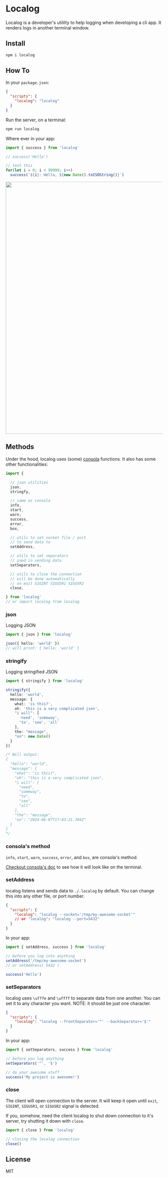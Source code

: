 # Localog

Localog is a developer's utililty to help logging when developing a cli app.
It renders logs in another terminal window.

## Install

```bash
npm i localog
```

## How To

In your `package.json`:

```json
{
  "scripts": {
    "localog": "localog"
  }
}
```

Run the server, on a terminal:

```bash
npm run localog
```

Where ever in your app:

```ts
import { success } from 'localog'

// success('Hello')

// test this
for(let i = 0; i < 99999; i++)
  success(`${i}: Hello, ${new Date().toISOString()}`)
```
<p align="center"><image 
src="https://media.githubusercontent.com/media/juji/localog/main/blob/localog.gif" width="808px" height="auto" style="max-width:100%" /></p>

## Methods

Under the hood, localog uses (some) [consola](https://www.npmjs.com/package/consola) functions. It also has some other functionalities:

```ts
import {

  // json utilities
  json,
  stringfy,

  // same as consola
  info,
  start,
  warn,
  success,
  error,
  box,

  // utils to set socket file / port
  // to send data to
  setAddress,

  // utils to set separators
  // used in sending data
  setSeparators,

  // utils to close the connection
  // will be done automatically 
  // on exit SIGINT SIGUSR1 SIGUSR2
  close,

} from 'localog'
// or import localog from localog
```

### json

Logging JSON

```ts
import { json } from 'localog'

json({ hello: 'world' })
// will print: { hello: 'world' }
```

### stringify

Logging stringified JSON

```ts
import { stringify } from 'localog'

stringify({ 
  hello: 'world', 
  message: {
    what: 'is this?',
    oh: 'this is a very complicated json',
    "i will": [
      'need', 'someway',
      'to', 'see', 'all'
    ],
    the: "message",
    "on": new Date()
  } 
})

/* Will output:
{
  "hello": "world",
  "message": {
    "what": "is this?",
    "oh": "this is a very complicated json",
    "i will": [
      "need",
      "someway",
      "to",
      "see",
      "all"
    ],
    "the": "message",
    "on": "2024-06-07T17:03:21.784Z"
  }
}
*/
```

### consola's method

`info`, `start`, `warn`, `success`, `error`, and `box`, are consola's method.

[Checkout consola's doc](https://www.npmjs.com/package/consola#getting-started) to see how it will look like on the terminal.


### setAddress

localog listens and sends data to `./.localog` by default. 
You can change this into any other file, or port number.

```json
{
  "scripts": {
    "localog": "localog --socket='/tmp/my-awesome-socket'"
    // or "localog": "localog --port=5432"
  }
}
```

In your app:
```ts
import { setAddress, success } from 'localog'

// before you log into anything
setAddress('/tmp/my-awesome-socket')
// or setAddress( 5432 )

success('Hello')
```


### setSeparators

localog uses `\ufffe` and `\uffff` to separate data from one another. 
You can set it to any character you want. 
NOTE: it should be just one character.

```json
{
  "scripts": {
    "localog": "localog --frontSeparator='^' --backSeparator='$'"
  }
}
```

In your app:
```ts
import { setSeparators, success } from 'localog'

// before you log anything
setSeparators('^', '$')

// do your awesome stuff
success('My project is awesome!')
```

### close

The client will open connection to the server. It will keep it open until `exit`, `SIGINT`, 
`SIGUSR1`, or `SIGUSR2` signal is detected.

If you, somehow, need the client localog to shut down connection to it's server,
try shutting it down with `close`.

```ts
import { close } from 'localog'

// closing the localog connection
close()
```


## License

MIT
